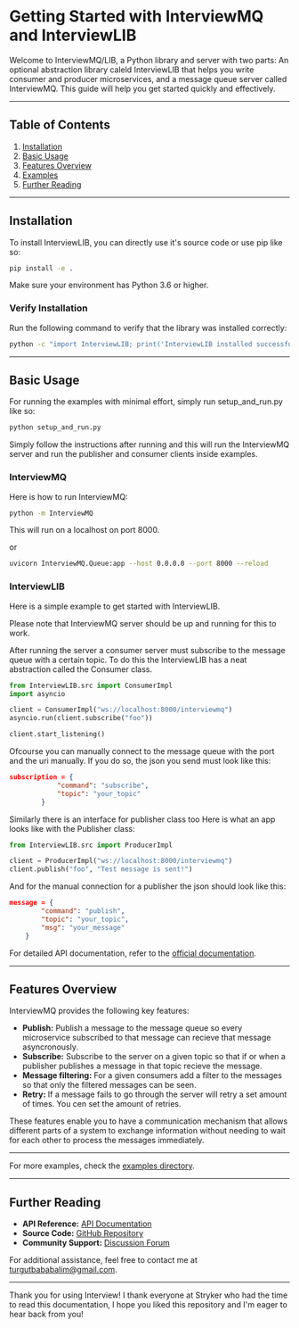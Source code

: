 # Getting Started with InterviewMQ and InterviewLIB

Welcome to InterviewMQ/LIB, a Python library and server with two parts:
An optional abstraction library caleld InterviewLIB that helps you write consumer and producer microservices, and a message queue server called InterviewMQ. This guide will help you get started quickly and effectively.

---

## Table of Contents
1. [Installation](#installation)
2. [Basic Usage](#basic-usage)
3. [Features Overview](#features-overview)
4. [Examples](#examples)
5. [Further Reading](#further-reading)

---

## Installation

To install InterviewLIB, you can directly use it's source code or use pip like so:

```bash
pip install -e .
```

Make sure your environment has Python 3.6 or higher.

### Verify Installation
Run the following command to verify that the library was installed correctly:

```bash
python -c "import InterviewLIB; print('InterviewLIB installed successfully!')"
```

---

## Basic Usage

For running the examples with minimal effort, simply run setup_and_run.py like so:
```bash
python setup_and_run.py
```

Simply follow the instructions after running and this will run the InterviewMQ server 
and run the publisher and consumer clients inside examples.

### InterviewMQ

Here is how to run InterviewMQ:

```bash
python -m InterviewMQ
```

This will run on a localhost on port 8000.

or 

```bash
uvicorn InterviewMQ.Queue:app --host 0.0.0.0 --port 8000 --reload
```

### InterviewLIB

Here is a simple example to get started with InterviewLIB.

Please note that InterviewMQ server should be up and running for this to work.

After running the server a consumer server must subscribe to the message queue with a 
certain topic. To do this the InterviewLIB has a neat abstraction called the Consumer class.

```python
from InterviewLIB.src import ConsumerImpl 
import asyncio

client = ConsumerImpl("ws://localhost:8000/interviewmq")
asyncio.run(client.subscribe("foo"))

client.start_listening()
```

Ofcourse you can manually connect to the message queue with the port and the uri manually.
If you do so, the json you send must look like this:

```json
subscription = {
            "command": "subscribe",
            "topic": "your_topic"
        }
```

Similarly there is an interface for publisher class too Here is what an app looks like with the Publisher class:

```python
from InterviewLIB.src import ProducerImpl

client = ProducerImpl("ws://localhost:8000/interviewmq")
client.publish("foo", "Test message is sent!")
```

And for the manual connection for a publisher the json should look like this:
```json
message = {
        "command": "publish",
        "topic": "your_topic",
        "msg": "your_message"
    }
```

For detailed API documentation, refer to the [official documentation](#further-reading).

---

## Features Overview

InterviewMQ provides the following key features:

- **Publish:** Publish a message to the message queue so every microservice subscribed to that message can recieve that message asyncronously.
- **Subscribe:** Subscribe to the server on a given topic so that if or when a publisher publishes a message in that topic recieve the message.
- **Message filtering:** For a given consumers add a filter to the messages so that only the filtered messages can be seen.
- **Retry:** If a message fails to go through the server will retry a set amount of times. You cen set the amount of retries.

These features enable you to have a communication mechanism that allows different parts of a system to exchange information without needing to wait for each other to process the messages immediately.

---

For more examples, check the [examples directory](https://github.com/turgut-baba/chat-app).

---

## Further Reading

- **API Reference:** [API Documentation](https://your-library-docs.com)
- **Source Code:** [GitHub Repository](https://github.com/your-repo)
- **Community Support:** [Discussion Forum](https://community.your-library.com)

For additional assistance, feel free to contact me at [turgutbababalim@gmail.com](mailto:urgutbababalim@gmail.com).

---

Thank you for using Interview! I thank everyone at Stryker who had the time to read this documentation, I hope you liked this repository and I'm eager to hear back from you!

